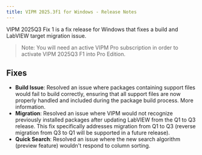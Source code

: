 ```yaml
---
title: VIPM 2025.3f1 for Windows - Release Notes
---
```


VIPM 2025Q3 Fix 1 is a fix release for Windows that fixes a build and LabVIEW target migration issue.

> Note: You will need an active VIPM Pro subscription in order to activate VIPM 2025Q3 F1 into Pro Edition.


## Fixes
- **Build Issue**: Resolved an issue where packages containing support files would fail to build correctly, ensuring that all support files are now properly handled and included during the package build process. More information.
- **Migration**: Resolved an issue where VIPM would not recognize previously installed packages after updating LabVIEW from the Q1 to Q3 release. This fix specifically addresses migration from Q1 to Q3 (reverse migration from Q3 to Q1 will be supported in a future release).
- **Quick Search**: Resolved an issue where the new search algorithm (preview feature) wouldn't respond to column sorting.
